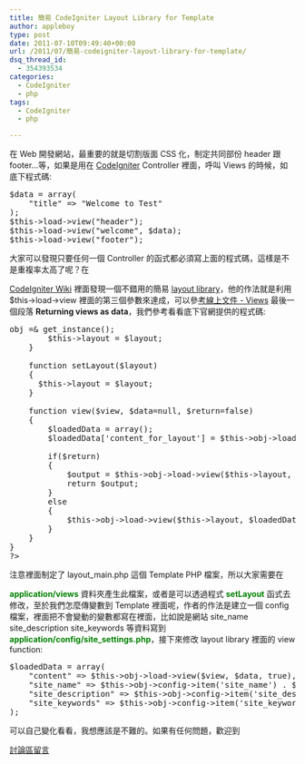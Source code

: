 ```yaml
---
title: 簡易 CodeIgniter Layout Library for Template
author: appleboy
type: post
date: 2011-07-10T09:49:40+00:00
url: /2011/07/簡易-codeigniter-layout-library-for-template/
dsq_thread_id:
  - 354393534
categories:
  - CodeIgniter
  - php
tags:
  - CodeIgniter
  - php

---
```

在 Web 開發網站，最重要的就是切割版面 CSS 化，制定共同部份 header 跟 footer…等，如果是用在 <a href="http://codeigniter.org.tw" target="_blank">CodeIgniter</a> Controller 裡面，呼叫 Views 的時候，如底下程式碼: 

<pre class="brush: php; title: ; notranslate" title="">$data = array(
    "title" => "Welcome to Test"
);
$this->load->view("header");
$this->load->view("welcome", $data);
$this->load->view("footer");</pre> 大家可以發現只要任何一個 Controller 的函式都必須寫上面的程式碼，這樣是不是重複率太高了呢？在 

<a href="http://codeigniter.com/wiki/" target="_blank">CodeIgniter Wiki</a> 裡面發現一個不錯用的簡易 <a href="http://codeigniter.com/wiki/layout_library/" target="_blank">layout library</a>，他的作法就是利用 $this->load->view 裡面的第三個參數來達成，可以參<a href="http://www.codeigniter.org.tw/user_guide/general/views.html" target="_blank">考線上文件 - Views</a> 最後一個段落 **Returning views as data**，我們參考看看底下官網提供的程式碼: 

<pre class="brush: php; title: ; notranslate" title=""><?php  
if (!defined('BASEPATH')) exit('No direct script access allowed');

class Layout
{
    
    var $obj;
    var $layout;
    
    function Layout($layout = "layout_main")
    {
        $this->obj =& get_instance();
        $this->layout = $layout;
    }

    function setLayout($layout)
    {
      $this->layout = $layout;
    }
    
    function view($view, $data=null, $return=false)
    {
        $loadedData = array();
        $loadedData['content_for_layout'] = $this->obj->load->view($view,$data,true);
        
        if($return)
        {
            $output = $this->obj->load->view($this->layout, $loadedData, true);
            return $output;
        }
        else
        {
            $this->obj->load->view($this->layout, $loadedData, false);
        }
    }
}
?> </pre> 注意裡面制定了 layout_main.php 這個 Template PHP 檔案，所以大家需要在 

<span style="color:green"><strong>application/views</strong></span> 資料夾產生此檔案，或者是可以透過程式 <span style="color:green"><strong>setLayout</strong></span> 函式去修改，至於我們怎麼傳變數到 Template 裡面呢，作者的作法是建立一個 config 檔案，裡面把不會變動的變數都寫在裡面，比如說是網站 site\_name site\_description site_keywords 等資料寫到 <span style="color:green"><strong>application/config/site_settings.php</strong></span>，接下來修改 layout library 裡面的 view function: 

<pre class="brush: php; title: ; notranslate" title="">$loadedData = array(
    "content" => $this->obj->load->view($view, $data, true),
    "site_name" => $this->obj->config->item('site_name') . $title,
    "site_description" => $this->obj->config->item('site_description'),
    "site_keywords" => $this->obj->config->item('site_keywords'),
); 
</pre> 可以自己變化看看，我想應該是不難的。如果有任何問題，歡迎到

<a href="http://www.codeigniter.org.tw/forum/" target="_blank">討論區留言</a>